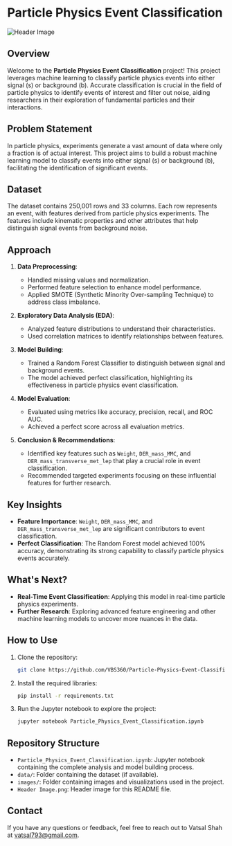 # Particle Physics Event Classification

![Header Image](https://github.com/user-attachments/assets/f733ae23-b9d8-4518-be65-822317663ee2)

## Overview
Welcome to the **Particle Physics Event Classification** project! This project leverages machine learning to classify particle physics events into either signal (s) or background (b). Accurate classification is crucial in the field of particle physics to identify events of interest and filter out noise, aiding researchers in their exploration of fundamental particles and their interactions.

## Problem Statement
In particle physics, experiments generate a vast amount of data where only a fraction is of actual interest. This project aims to build a robust machine learning model to classify events into either signal (s) or background (b), facilitating the identification of significant events.

## Dataset
The dataset contains 250,001 rows and 33 columns. Each row represents an event, with features derived from particle physics experiments. The features include kinematic properties and other attributes that help distinguish signal events from background noise.

## Approach
1. **Data Preprocessing**:
   - Handled missing values and normalization.
   - Performed feature selection to enhance model performance.
   - Applied SMOTE (Synthetic Minority Over-sampling Technique) to address class imbalance.
   
2. **Exploratory Data Analysis (EDA)**:
   - Analyzed feature distributions to understand their characteristics.
   - Used correlation matrices to identify relationships between features.
   
3. **Model Building**:
   - Trained a Random Forest Classifier to distinguish between signal and background events.
   - The model achieved perfect classification, highlighting its effectiveness in particle physics event classification.
   
4. **Model Evaluation**:
   - Evaluated using metrics like accuracy, precision, recall, and ROC AUC.
   - Achieved a perfect score across all evaluation metrics.
   
5. **Conclusion & Recommendations**:
   - Identified key features such as `Weight`, `DER_mass_MMC`, and `DER_mass_transverse_met_lep` that play a crucial role in event classification.
   - Recommended targeted experiments focusing on these influential features for further research.

## Key Insights
- **Feature Importance**: `Weight`, `DER_mass_MMC`, and `DER_mass_transverse_met_lep` are significant contributors to event classification.
- **Perfect Classification**: The Random Forest model achieved 100% accuracy, demonstrating its strong capability to classify particle physics events accurately.

## What's Next?
- **Real-Time Event Classification**: Applying this model in real-time particle physics experiments.
- **Further Research**: Exploring advanced feature engineering and other machine learning models to uncover more nuances in the data.

## How to Use
1. Clone the repository: 
   ```bash
   git clone https://github.com/VBS360/Particle-Physics-Event-Classification.git
   ```
2. Install the required libraries:
   ```bash
   pip install -r requirements.txt
   ```
3. Run the Jupyter notebook to explore the project:
   ```bash
   jupyter notebook Particle_Physics_Event_Classification.ipynb
   ```

## Repository Structure
- `Particle_Physics_Event_Classification.ipynb`: Jupyter notebook containing the complete analysis and model building process.
- `data/`: Folder containing the dataset (if available).
- `images/`: Folder containing images and visualizations used in the project.
- `Header Image.png`: Header image for this README file.

## Contact
If you have any questions or feedback, feel free to reach out to Vatsal Shah at vatsal793@gmail.com.
